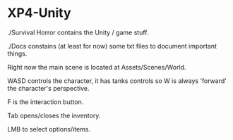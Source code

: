 # XP4-Unity

./Survival Horror contains the Unity / game stuff.

./Docs constains (at least for now) some txt files to document important things.

Right now the main scene is located at Assets/Scenes/World.



WASD controls the character, it has tanks controls so W is always 'forward' the character's perspective.

F is the interaction button.

Tab opens/closes the inventory.

LMB to select options/items.